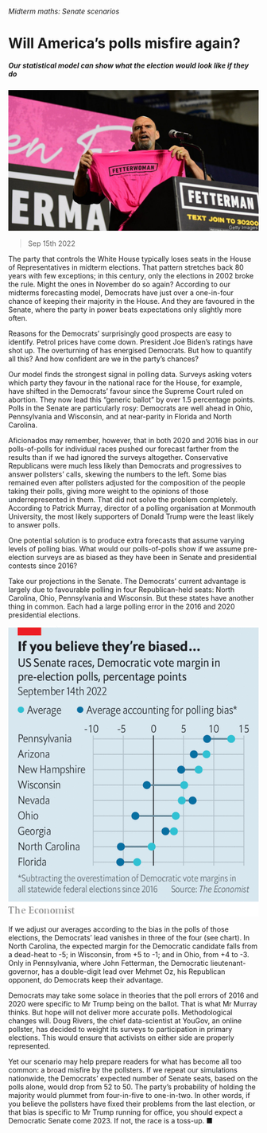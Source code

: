 ###### Midterm maths: Senate scenarios

# Will America’s polls misfire again? 

##### Our statistical model can show what the election would look like if they do 

![image](images/20220917_USP502.jpg) 

> Sep 15th 2022 

The party that controls the White House typically loses seats in the House of Representatives in midterm elections. That pattern stretches back 80 years with few exceptions; in this century, only the elections in 2002 broke the rule. Might the ones in November do so again? According to our midterms forecasting model, Democrats have just over a one-in-four chance of keeping their majority in the House. And they are favoured in the Senate, where the party in power beats expectations only slightly more often.

Reasons for the Democrats’ surprisingly good prospects are easy to identify. Petrol prices have come down. President Joe Biden’s ratings have shot up. The overturning of  has energised Democrats. But how to quantify all this? And how confident are we in the party’s chances?

Our model finds the strongest signal in polling data. Surveys asking voters which party they favour in the national race for the House, for example, have shifted in the Democrats’ favour since the Supreme Court ruled on abortion. They now lead this “generic ballot” by over 1.5 percentage points. Polls in the Senate are particularly rosy: Democrats are well ahead in Ohio, Pennsylvania and Wisconsin, and at near-parity in Florida and North Carolina.

Aficionados may remember, however, that in both 2020 and 2016 bias in our polls-of-polls for individual races pushed our forecast farther from the results than if we had ignored the surveys altogether. Conservative Republicans were much less likely than Democrats and progressives to answer pollsters’ calls, skewing the numbers to the left. Some bias remained even after pollsters adjusted for the composition of the people taking their polls, giving more weight to the opinions of those underrepresented in them. That did not solve the problem completely. According to Patrick Murray, director of a polling organisation at Monmouth University, the most likely supporters of Donald Trump were the least likely to answer polls. 

One potential solution is to produce extra forecasts that assume varying levels of polling bias. What would our polls-of-polls show if we assume pre-election surveys are as biased as they have been in Senate and presidential contests since 2016? 

Take our projections in the Senate. The Democrats’ current advantage is largely due to favourable polling in four Republican-held seats: North Carolina, Ohio, Pennsylvania and Wisconsin. But these states have another thing in common. Each had a large polling error in the 2016 and 2020 presidential elections.

![image](images/20220917_USC841.png) 


If we adjust our averages according to the bias in the polls of those elections, the Democrats’ lead vanishes in three of the four (see chart). In North Carolina, the expected margin for the Democratic candidate falls from a dead-heat to -5; in Wisconsin, from +5 to -1; and in Ohio, from +4 to -3. Only in Pennsylvania, where John Fetterman, the Democratic lieutenant-governor, has a double-digit lead over Mehmet Oz, his Republican opponent, do Democrats keep their advantage.

Democrats may take some solace in theories that the poll errors of 2016 and 2020 were specific to Mr Trump being on the ballot. That is what Mr Murray thinks. But hope will not deliver more accurate polls. Methodological changes will. Doug Rivers, the chief data-scientist at YouGov, an online pollster, has decided to weight its surveys to participation in primary elections. This would ensure that activists on either side are properly represented.

Yet our scenario may help prepare readers for what has become all too common: a broad misfire by the pollsters. If we repeat our simulations nationwide, the Democrats’ expected number of Senate seats, based on the polls alone, would drop from 52 to 50. The party’s probability of holding the majority would plummet from four-in-five to one-in-two. In other words, if you believe the pollsters have fixed their problems from the last election, or that bias is specific to Mr Trump running for office, you should expect a Democratic Senate come 2023. If not, the race is a toss-up. ■


